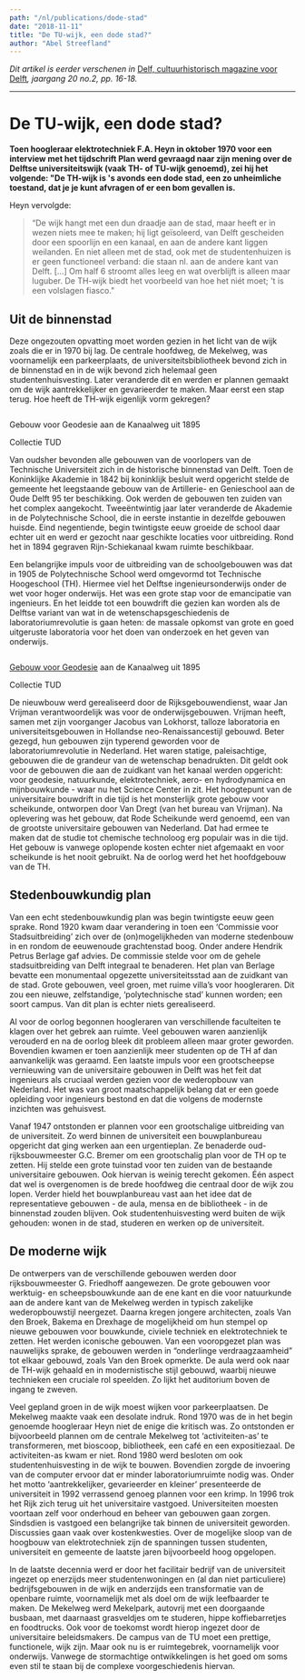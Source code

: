 ```yaml
---
path: "/nl/publications/dode-stad"
date: "2018-11-11"
title: "De TU-wijk, een dode stad?"
author: "Abel Streefland"
---
```


*Dit artikel is eerder verschenen in* [Delf, cultuurhistorisch magazine voor Delft](https://virtumedia.nl/magazine/delf)*, jaargang 20 no.2, pp. 16-18.*

--- 

# De TU-wijk, een dode stad?

**Toen hoogleraar elektrotechniek F.A. Heyn in oktober 1970 voor een interview met het tijdschrift Plan werd gevraagd naar zijn mening over de Delftse universiteitswijk (vaak TH- of TU-wijk genoemd), zei hij het volgende: "De TH-wijk is 's avonds een dode stad, een zo unheimliche toestand, dat je je kunt afvragen of er een bom gevallen is.**

Heyn vervolgde:

> “De wijk hangt met een dun draadje aan de stad, maar heeft er in wezen niets mee te maken; hij ligt geïsoleerd, van Delft gescheiden door een spoorlijn en een kanaal, en aan de andere kant liggen weilanden. En niet alleen met de stad, ook met de studentenhuizen is er geen functioneel verband: die staan nl. aan de andere kant van Delft. […] Om half 6 stroomt alles leeg en wat overblijft is alleen maar luguber. De TH-wijk biedt het voorbeeld van hoe het niét moet; 't is een volslagen fiasco."

## Uit de binnenstad
Deze ongezouten opvatting moet worden gezien in het licht van de wijk zoals die er in 1970 bij lag. De centrale hoofdweg, de Mekelweg, was voornamelijk een parkeerplaats, de universiteitsbibliotheek bevond zich in de binnenstad en in de wijk bevond zich helemaal geen studentenhuisvesting. Later veranderde dit en werden er plannen gemaakt om de wijk aantrekkelijker en gevarieerder te maken. Maar eerst een stap terug. Hoe heeft de TH-wijk eigenlijk vorm gekregen? 

<div class="block cutcorners w-7 h-4 row">
    <div class="block image cutcorners w-4 h-4">
        <img src="https://dlc.services/thumbs/5/1/bb277e73-7526-4416-9b0f-07b72748f391/full/full/0/default.jpg" alt="" />
    </div>
    <div class="block info cutcorners w-3 h-4">
        <div class="text">
            <p>Gebouw voor Geodesie aan de Kanaalweg uit 1895</p>
            <p class="facts">Collectie TUD</p>
        </div>
    </div>
</div>


Van oudsher bevonden alle gebouwen van de voorlopers van de Technische Universiteit zich in de historische binnenstad van Delft. Toen de Koninklijke Akademie in 1842 bij koninklijk besluit werd opgericht stelde de gemeente het leegstaande gebouw van de Artillerie- en Genieschool aan de Oude Delft 95 ter beschikking. Ook werden de gebouwen ten zuiden van het complex aangekocht. Tweeëntwintig jaar later veranderde de Akademie in de Polytechnische School, die in eerste instantie in dezelfde gebouwen huisde. Eind negentiende, begin twintigste eeuw groeide de school daar echter uit en werd er gezocht naar geschikte locaties voor uitbreiding. Rond het in 1894 gegraven Rijn-Schiekanaal kwam ruimte beschikbaar.  

Een belangrijke impuls voor de uitbreiding van de schoolgebouwen was dat in 1905 de Polytechnische School werd omgevormd tot Technische Hoogeschool (TH). Hiermee viel het Delftse ingenieursonderwijs onder de wet voor hoger onderwijs. Het was een grote stap voor de emancipatie van ingenieurs. En het leidde tot een bouwdrift die gezien kan worden als de Delftse variant van wat in de wetenschapsgeschiedenis de laboratoriumrevolutie is gaan heten: de massale opkomst van grote en goed uitgeruste laboratoria voor het doen van onderzoek en het geven van onderwijs. 

<div class="block cutcorners w-7 h-4 row">
    <div class="block image cutcorners w-4 h-4">
        <a href="/nl/objects/txf18197"><img src="https://dlc.services/thumbs/5/1/515e9162-9c17-4bc5-8a79-9fb6f59c44c5/full/full/0/default.jpeg" alt="" /></a>
    </div>
    <div class="block info cutcorners w-3 h-4">
        <div class="text">
            <p><a href="/nl/objects/txf18197">Gebouw voor Geodesie</a> aan de Kanaalweg uit 1895</p>
            <p class="facts">Collectie TUD</p>
        </div>
    </div>
</div>

De nieuwbouw werd gerealiseerd door de Rijksgebouwendienst, waar Jan Vrijman verantwoordelijk was voor de onderwijsgebouwen. Vrijman heeft, samen met zijn voorganger Jacobus van Lokhorst, talloze laboratoria en universiteitsgebouwen in Hollandse neo-Renaissancestijl gebouwd. Beter gezegd, hun gebouwen zijn typerend geworden voor de laboratoriumrevolutie in Nederland. Het waren statige, paleisachtige, gebouwen die de grandeur van de wetenschap benadrukten. Dit geldt ook voor de gebouwen die aan de zuidkant van het kanaal werden opgericht: voor geodesie, natuurkunde, elektrotechniek, aero- en hydrodynamica en mijnbouwkunde - waar nu het Science Center in zit.  Het hoogtepunt van de universitaire bouwdrift in die tijd is het monsterlijk grote gebouw voor scheikunde, ontworpen door Van Dregt (van het bureau van Vrijman). Na oplevering was het gebouw, dat Rode Scheikunde werd genoemd, een van de grootste universitaire gebouwen van Nederland. Dat had ermee te maken dat de studie tot chemische technoloog erg populair was in die tijd. Het gebouw is vanwege oplopende kosten echter niet afgemaakt en voor scheikunde is het nooit gebruikt. Na de oorlog werd het het hoofdgebouw van de TH.

## Stedenbouwkundig plan
Van een echt stedenbouwkundig plan was begin twintigste eeuw geen sprake. Rond 1920 kwam daar verandering in toen een ‘Commissie voor Stadsuitbreiding’ zich over de (on)mogelijkheden van moderne stedenbouw in en rondom de eeuwenoude grachtenstad boog. Onder andere Hendrik Petrus Berlage gaf advies. De commissie stelde voor om de gehele stadsuitbreiding van Delft integraal te benaderen. Het plan van Berlage bevatte een monumentaal opgezette universiteitsstad aan de zuidkant van de stad. Grote gebouwen, veel groen, met ruime villa’s voor hoogleraren. Dit zou een nieuwe, zelfstandige, ‘polytechnische stad’ kunnen worden; een soort campus. Van dit plan is echter niets gerealiseerd.

Al voor de oorlog begonnen hoogleraren van verschillende faculteiten te klagen over het gebrek aan ruimte. Veel gebouwen waren aanzienlijk verouderd en na de oorlog bleek dit probleem alleen maar groter geworden. Bovendien kwamen er toen aanzienlijk meer studenten op de TH af dan aanvankelijk was geraamd. Een laatste impuls voor een grootscheepse vernieuwing van de universitaire gebouwen in Delft was het feit dat ingenieurs als cruciaal werden gezien voor de wederopbouw van Nederland. Het was van groot maatschappelijk belang dat er een goede opleiding voor ingenieurs bestond en dat die volgens de modernste inzichten was gehuisvest. 

Vanaf 1947 ontstonden er plannen voor een grootschalige uitbreiding van de universiteit. Zo werd binnen de universiteit een bouwplanbureau opgericht dat ging werken aan een urgentieplan. Ze benaderde oud-rijksbouwmeester G.C. Bremer om een grootschalig plan voor de TH op te zetten. Hij stelde een grote tuinstad voor ten zuiden van de bestaande universitaire gebouwen. Ook hiervan is weinig terecht gekomen. Één aspect dat wel is overgenomen is de brede hoofdweg die centraal door de wijk zou lopen. Verder hield het bouwplanbureau vast aan het idee dat de representatieve gebouwen - de aula, mensa en de bibliotheek - in de binnenstad zouden blijven. Ook studentenhuisvesting werd buiten de wijk gehouden: wonen in de stad, studeren en werken op de universiteit.

## De moderne wijk
De ontwerpers van de verschillende gebouwen werden door rijksbouwmeester G. Friedhoff aangewezen. De grote gebouwen voor werktuig- en scheepsbouwkunde aan de ene kant en die voor natuurkunde aan de andere kant van de Mekelweg werden in typisch zakelijke wederopbouwstijl neergezet. Daarna kregen jongere architecten, zoals Van den Broek, Bakema en Drexhage de mogelijkheid om hun stempel op nieuwe gebouwen voor bouwkunde, civiele techniek en elektrotechniek te zetten. Het werden iconische gebouwen. Van een vooropgezet plan was nauwelijks sprake, de gebouwen werden in “onderlinge verdraagzaamheid” tot elkaar gebouwd, zoals Van den Broek opmerkte. De aula werd ook naar de TH-wijk gehaald en in modernistische stijl gebouwd, waarbij nieuwe technieken een cruciale rol speelden. Zo lijkt het auditorium boven de ingang te zweven.

Veel gepland groen in de wijk moest wijken voor parkeerplaatsen. De Mekelweg maakte vaak een desolate indruk. Rond 1970 was de in het begin genoemde hoogleraar Heyn niet de enige die kritisch was. Zo ontstonden er bijvoorbeeld plannen om de centrale Mekelweg tot ‘activiteiten-as’ te transformeren, met bioscoop, bibliotheek, een café en een expositiezaal. De activiteiten-as kwam er niet. Rond 1980 werd besloten om ook studentenhuisvesting in de wijk te bouwen. Bovendien zorgde de invoering van de computer ervoor dat er minder laboratoriumruimte nodig was. Onder het motto ‘aantrekkelijker, gevarieerder en kleiner’ presenteerde de universiteit in 1992 verrassend genoeg plannen voor een krimp. In 1996 trok het Rijk zich terug uit het universitaire vastgoed. Universiteiten moesten voortaan zelf voor onderhoud en beheer van gebouwen gaan zorgen. Sindsdien is vastgoed een belangrijke tak binnen de universiteit geworden. Discussies gaan vaak over kostenkwesties. Over de mogelijke sloop van de hoogbouw van elektrotechniek zijn de spanningen tussen studenten, universiteit en gemeente de laatste jaren bijvoorbeeld hoog opgelopen.

In de laatste decennia werd er door het facilitair bedrijf van de universiteit ingezet op enerzijds meer studentenwoningen en (al dan niet particuliere) bedrijfsgebouwen in de wijk en anderzijds een transformatie van de openbare ruimte, voornamelijk met als doel om de wijk leefbaarder te maken. De Mekelweg werd Mekelpark, autovrij met een doorgaande busbaan, met daarnaast grasveldjes om te studeren, hippe koffiebarretjes en foodtrucks. Ook voor de toekomst wordt hierop ingezet door de universitaire beleidsmakers. De campus van de TU moet een prettige, functionele, wijk zijn. Maar ook nu is er ruimtegebrek, voornamelijk voor onderwijs. Vanwege de stormachtige ontwikkelingen is het goed om soms even stil te staan bij de complexe voorgeschiedenis hiervan.
